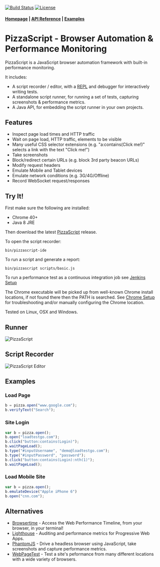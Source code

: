 [![Build Status](https://travis-ci.org/loadtestgo/pizzascript.svg?branch=master)](https://travis-ci.org/loadtestgo/pizzascript)
[![License](https://img.shields.io/badge/licence-BSD--3--Clause-blue.svg)](https://github.com/loadtestgo/pizzascript/blob/master/LICENSE.BSD)

#### [Homepage](http://pizzascript.org) | [API Reference](http://pizzascript.org/api) | [Examples](https://github.com/loadtestgo/pizzascript/wiki/Examples)

# PizzaScript - Browser Automation & Performance Monitoring

PizzaScript is a JavaScript browser automation framework with built-in performance monitoring.

It includes:

- A script recorder / editor, with a [REPL](https://en.wikipedia.org/wiki/Read%E2%80%93eval%E2%80%93print_loop)
  and debugger for interactively writing tests.
- A standalone script runner, for running a set of tests, capturing screenshots & performance metrics.
- A Java API, for embedding the script runner in your own projects.

## Features

- Inspect page load times and HTTP traffic
- Wait on page load, HTTP traffic, elements to be visible
- Many useful CSS selector extensions (e.g. "a:contains(Click me!)" selects a link with the
  text "Click me!")
- Take screenshots
- Block/redirect certain URLs (e.g. block 3rd party beacon URLs)
- Modify request headers
- Emulate Mobile and Tablet devices
- Emulate network conditions (e.g. 3G/4G/Offline)
- Record WebSocket request/responses

## Try It!

First make sure the following are installed:

+ Chrome 40+
+ Java 8 JRE

Then download the latest [PizzaScript](https://github.com/loadtestgo/pizzascript/releases/download/v0.2.8/pizzascript-0.2.8.zip) release.

To open the script recorder:

    bin/pizzascript-ide


To run a script and generate a report:

    bin/pizzascript scripts/basic.js


To run a performance test as a continuous integration job see [Jenkins Setup](https://github.com/loadtestgo/pizzascript/wiki/Jenkins-Setup)

The Chrome executable will be picked up from well-known Chrome install locations, if not found there then the PATH is searched.  See [Chrome Setup](https://github.com/loadtestgo/pizzascript/wiki/Chrome-Setup) for troubleshooting and/or manually configuring the Chrome location.

Tested on Linux, OSX and Windows.

## Runner

![PizzaScript](docs/cmdline.png)

## Script Recorder

![PizzaScript Editor](script-editor/script-record.gif)

## Examples

### Load Page

```javascript
b = pizza.open("www.google.com");
b.verifyText("Search");
```

### Site Login

```javascript
var b = pizza.open();
b.open("loadtestgo.com");
b.click("button:contains(Login)");
b.waitPageLoad();
b.type("#inputUsername", "demo@loadtestgo.com");
b.type("#inputPassword", "password");
b.click("button:contains(Login):nth(1)");
b.waitPageLoad();
```

### Load Mobile Site

```javascript
var b = pizza.open();
b.emulateDevice("Apple iPhone 6")
b.open("cnn.com");
```

## Alternatives

* [Browsertime](https://github.com/sitespeedio/browsertime) - Access the Web Performance Timeline, from your browser, in your terminal!
* [Lighthouse](https://github.com/GoogleChrome/lighthouse) - Auditing and performance metrics for Progressive Web Apps.
* [PhantomJS](http://phantomjs.org) - Drive a headless browser using JavaScript, take screenshots and capture performance metrics.
* [WebPageTest](https://www.webpagetest.org) - Test a site's peformance from many different locations with a wide variety of browsers.
